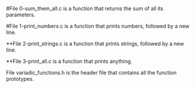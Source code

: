#File 0-sum_them_all.c is a function that returns the sum of all its parameters.

#File 1-print_numbers.c is a function that prints numbers, followed by a new line.

**File 2-print_strings.c is a function that prints strings, followed by a new line.

**File 3-print_all.c is a function that prints anything.

File variadic_functions.h is the header file that contains all the function prototypes.
